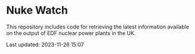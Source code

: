 # Nuke Watch

This repository includes code for retrieving the latest information available on the output of EDF nuclear power plants in the UK.

Last updated: 2023-11-26 15:07